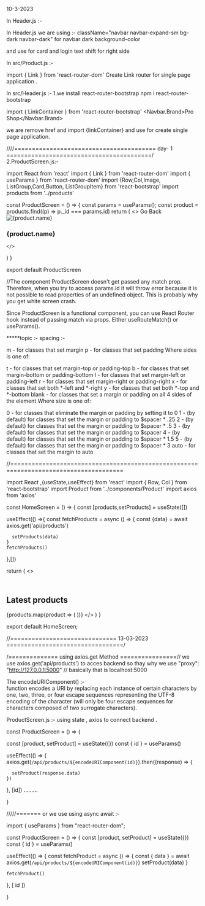 
10-3-2023

In Header.js :-

In Header.js we are using :-
className="navbar navbar-expand-sm bg-dark navbar-dark" for navbar dark background-color 

<Nav className="d-flex ms-auto order-5"> and use for card and login text shift for right side


In src/Product.js :-

import { Link } from 'react-router-dom'
Create Link router for single page application .


In src/Header.js :-
1.we install react-router-bootstrap
    npm i react-router-bootstrap


import { LinkContainer } from 'react-router-bootstrap'
 <Container>
          <LinkContainer to='/'>
          <Navbar.Brand>Pro Shop</Navbar.Brand>
</LinkContainer>

we are remove href and import {linkContainer} and use for create single page application.

////======================================== day- 1 =========================================/
2.ProductScreen.js:-

import React from 'react'
import { Link } from 'react-router-dom'
import { useParams } from 'react-router-dom'
import {Row,Col,Image, ListGroup,Card,Button, ListGroupItem} from 'react-bootstrap'
import products from '../products'

const ProductScreen = () => {
  const params = useParams();
  const product = products.find((p) => p._id === params.id)
  return (
    <>
    <Link className='btn btn-dark my-3' to='/'>Go Back</Link>
    <Row>
      <Col md={6}>
        <Image src={product.image} alt={product.name} fluid/>
      </Col>
      <Col md={3}>
            <ListGroup >
              <ListGroupItem>
                <h3>{product.name}</h3>
              </ListGroupItem>
            </ListGroup>
      </Col>
    </Row>
      
    </>
  )
}

export default ProductScreen

//The component ProductScreen doesn't get passed any match prop. Therefore, when you try to access params.id it will throw error because it is not possible to read properties of an undefined object. This is probably why you get white screen crash.

Since ProductScreen is a functional component, you can use React Router hook instead of passing match via props. Either useRouteMatch() or useParams().



*****topic :-
spacing :-

m - for classes that set margin
p - for classes that set padding
Where sides is one of:

t - for classes that set margin-top or padding-top
b - for classes that set margin-bottom or padding-bottom
l - for classes that set margin-left or padding-left
r - for classes that set margin-right or padding-right
x - for classes that set both *-left and *-right
y - for classes that set both *-top and *-bottom
blank - for classes that set a margin or padding on all 4 sides of the element
Where size is one of:

0 - for classes that eliminate the margin or padding by setting it to 0
1 - (by default) for classes that set the margin or padding to $spacer * .25
2 - (by default) for classes that set the margin or padding to $spacer * .5
3 - (by default) for classes that set the margin or padding to $spacer
4 - (by default) for classes that set the margin or padding to $spacer * 1.5
5 - (by default) for classes that set the margin or padding to $spacer * 3
auto - for classes that set the margin to auto


//======================================================================================

import React ,{useState,useEffect} from 'react'
import { Row, Col } from 'react-bootstrap'
import Product from '../components/Product'
import axios from 'axios'


const HomeScreen = () => {
  const [products,setProducts] = useState([])
  
  useEffect(() =>{
    const fetchProducts = async () => {
      const {data} = await axios.get('api/products')
      
      setProducts(data)
    }
    fetchProducts()
  },[])

  return (
    <>
      <h1>
        <br />
        Latest products</h1>
      <Row>
        {products.map(product => (
          <Col sm={12} md={6} lg={4} xl={3}>
            <Product product={product} />
          </Col>
        ))}
      </Row>
    </>
  )
}

export default HomeScreen;

//==============================   13-03-2023 =================================/

/============== using axios.get Method ================//
we use axios.get('api/products') to acces backend so thay why we use  "proxy": "http://127.0.0.1:5000"  // basically that is localhost:5000


The encodeURIComponent() :-  
      function encodes a URI by replacing each instance of certain characters by one, two, three, or four escape sequences representing the UTF-8 encoding of the character (will only be four escape sequences for characters composed of two surrogate characters).



ProductScreen.js :-
using state , axios to connect backend .

const ProductScreen = () => {

  const [product, setProduct] = useState({})
  const { id } = useParams()

  useEffect(() => {
    axios.get(`/api/products/${encodeURIComponent(id)}`).then((response) => {

      setProduct(response.data)
    })

  }, [id]) .........

}

/////=======  or we use using async await :-

import { useParams } from "react-router-dom";

const ProductScreen = () => {
  const [product, setProduct] = useState({})
  const { id } = useParams()

  useEffect(() => {
    const fetchProduct = async () => {
      const { data } = await axios.get(`/api/products/${encodeURIComponent(id)}`)
      setProduct(data)
    }

    fetchProduct()
  }, [ id ]) 

}

